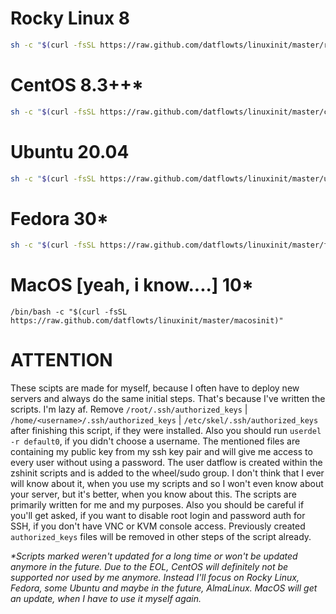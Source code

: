 # Rocky Linux 8
```bash
sh -c "$(curl -fsSL https://raw.github.com/datflowts/linuxinit/master/rockyinit)"
```

# CentOS 8.3++*
```bash
sh -c "$(curl -fsSL https://raw.github.com/datflowts/linuxinit/master/centosinit)"
```

# Ubuntu 20.04
```bash
sh -c "$(curl -fsSL https://raw.github.com/datflowts/linuxinit/master/ubuntuinit)"
```

# Fedora 30*
```bash
sh -c "$(curl -fsSL https://raw.github.com/datflowts/linuxinit/master/fedorainit)"
```
 
 
  
# MacOS [yeah, i know....] 10*
```
/bin/bash -c "$(curl -fsSL https://raw.github.com/datflowts/linuxinit/master/macosinit)"
```



# ATTENTION
These scipts are made for myself, because I often have to deploy new servers and always do the same initial steps. That's because I've written the scripts. I'm lazy af. Remove `/root/.ssh/authorized_keys` | `/home/<username>/.ssh/authorized_keys` | `/etc/skel/.ssh/authorized_keys` after finishing this script, if they were installed. Also you should run `userdel -r default0`, if you didn't choose a username. The mentioned files are containing my public key from my ssh key pair and will give me access to every user without using a password. The user datflow is created within the zshinit scripts and is added to the wheel/sudo group. I don't think that I ever will know about it, when you use my scripts and so I won't even know about your server, but it's better, when you know about this. The scripts are primarily written for me and my purposes. Also you should be careful if you'll get asked, if you want to disable root login and password auth for SSH, if you don't have VNC or KVM console access. Previously created `authorized_keys` files will be removed in other steps of the script already.

*\*Scripts marked weren't updated for a long time or won't be updated anymore in the future. Due to the EOL, CentOS will definitely not be supported nor used by me anymore. Instead I'll focus on Rocky Linux, Fedora, some Ubuntu and maybe in the future, AlmaLinux. MacOS will get an update, when I have to use it myself again.*
